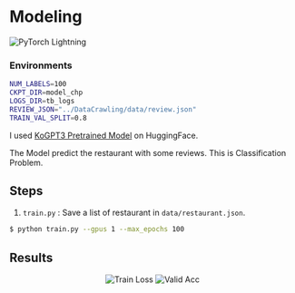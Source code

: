 # Modeling

<p align="left">
    <img alt="PyTorch Lightning" src="https://img.shields.io/badge/PyTorch Lightning-792EE5?style=for-the-badge&logo=PyTorch Lightning&logoColor=white" />
</p>

### Environments

```bash
NUM_LABELS=100
CKPT_DIR=model_chp
LOGS_DIR=tb_logs
REVIEW_JSON="../DataCrawling/data/review.json"
TRAIN_VAL_SPLIT=0.8
```

I used [KoGPT3 Pretrained Model](https://huggingface.co/kykim/gpt3-kor-small_based_on_gpt2) on HuggingFace. 

The Model predict the restaurant with some reviews. This is Classification Problem.

## Steps

1. `train.py` : Save a list of restaurant in `data/restaurant.json`.

```bash
$ python train.py --gpus 1 --max_epochs 100
```

## Results

<p align="center">
    <img alt="Train Loss" src="https://user-images.githubusercontent.com/64528476/166885418-c84be3c0-605c-4fbb-af7e-7bb6d11f8746.png" />
    <img alt="Valid Acc" src="https://user-images.githubusercontent.com/64528476/166885524-55c0a9b7-c9b3-459b-b396-ec29b2b8b550.png" />
</p>